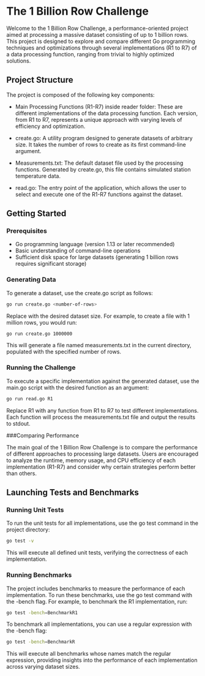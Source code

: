 # The 1 Billion Row Challenge

Welcome to the 1 Billion Row Challenge, a performance-oriented project aimed at processing a massive dataset consisting of up to 1 billion rows. This project is designed to explore and compare different Go programming techniques and optimizations through several implementations (R1 to R7) of a data processing function, ranging from trivial to highly optimized solutions.

## Project Structure

The project is composed of the following key components:

 - Main Processing Functions (R1-R7) inside reader folder: These are different implementations of the data processing function. Each version, from R1 to R7, represents a unique approach with varying levels of efficiency and optimization.

 - create.go: A utility program designed to generate datasets of arbitrary size. It takes the number of rows to create as its first command-line argument.

 - Measurements.txt: The default dataset file used by the processing functions. Generated by create.go, this file contains simulated station temperature data.

 - read.go: The entry point of the application, which allows the user to select and execute one of the R1-R7 functions against the dataset.

## Getting Started

### Prerequisites

 - Go programming language (version 1.13 or later recommended)
 - Basic understanding of command-line operations
 - Sufficient disk space for large datasets (generating 1 billion rows requires significant storage)

### Generating Data

To generate a dataset, use the create.go script as follows:

```bash
go run create.go <number-of-rows>
```


Replace <number-of-rows> with the desired dataset size. For example, to create a file with 1 million rows, you would run:

```bash
go run create.go 1000000
```

This will generate a file named measurements.txt in the current directory, populated with the specified number of rows.

### Running the Challenge

To execute a specific implementation against the generated dataset, use the main.go script with the desired function as an argument:

```bash
go run read.go R1
```

Replace R1 with any function from R1 to R7 to test different implementations. Each function will process the measurements.txt file and output the results to stdout.

###Comparing Performance

The main goal of the 1 Billion Row Challenge is to compare the performance of different approaches to processing large datasets. Users are encouraged to analyze the runtime, memory usage, and CPU efficiency of each implementation (R1-R7) and consider why certain strategies perform better than others.

## Launching Tests and Benchmarks

### Running Unit Tests

To run the unit tests for all implementations, use the go test command in the project directory:

```bash
go test -v
```

This will execute all defined unit tests, verifying the correctness of each implementation.

### Running Benchmarks

The project includes benchmarks to measure the performance of each implementation. To run these benchmarks, use the go test command with the -bench flag. For example, to benchmark the R1 implementation, run:

```bash
go test -bench=BenchmarkR1
```

To benchmark all implementations, you can use a regular expression with the -bench flag:

```bash
go test -bench=BenchmarkR
```

This will execute all benchmarks whose names match the regular expression, providing insights into the performance of each implementation across varying dataset sizes.
